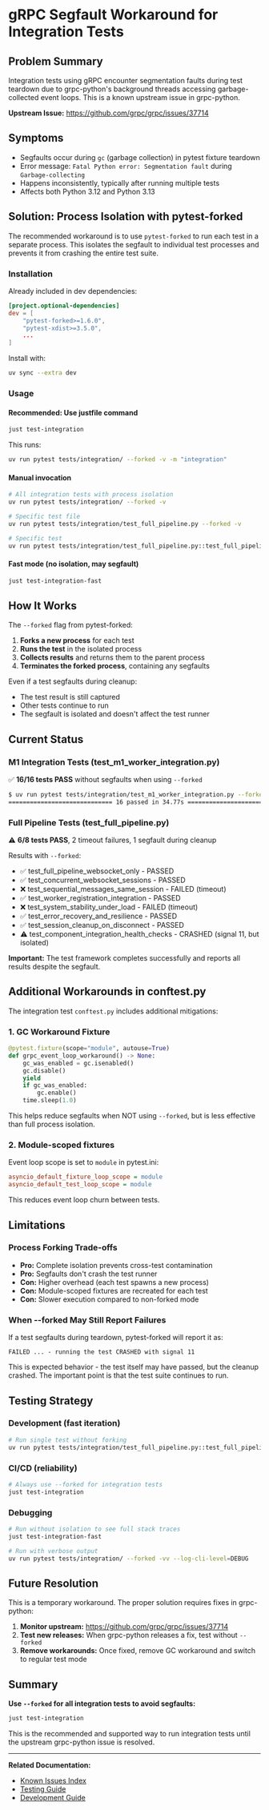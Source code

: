 # gRPC Segfault Workaround for Integration Tests

## Problem Summary

Integration tests using gRPC encounter segmentation faults during test teardown due to grpc-python's background threads accessing garbage-collected event loops. This is a known upstream issue in grpc-python.

**Upstream Issue:** https://github.com/grpc/grpc/issues/37714

## Symptoms

- Segfaults occur during `gc` (garbage collection) in pytest fixture teardown
- Error message: `Fatal Python error: Segmentation fault` during `Garbage-collecting`
- Happens inconsistently, typically after running multiple tests
- Affects both Python 3.12 and Python 3.13

## Solution: Process Isolation with pytest-forked

The recommended workaround is to use `pytest-forked` to run each test in a separate process. This isolates the segfault to individual test processes and prevents it from crashing the entire test suite.

### Installation

Already included in dev dependencies:
```toml
[project.optional-dependencies]
dev = [
    "pytest-forked>=1.6.0",
    "pytest-xdist>=3.5.0",
    ...
]
```

Install with:
```bash
uv sync --extra dev
```

### Usage

#### Recommended: Use justfile command
```bash
just test-integration
```

This runs:
```bash
uv run pytest tests/integration/ --forked -v -m "integration"
```

#### Manual invocation
```bash
# All integration tests with process isolation
uv run pytest tests/integration/ --forked -v

# Specific test file
uv run pytest tests/integration/test_full_pipeline.py --forked -v

# Specific test
uv run pytest tests/integration/test_full_pipeline.py::test_full_pipeline_websocket_only --forked -v
```

#### Fast mode (no isolation, may segfault)
```bash
just test-integration-fast
```

## How It Works

The `--forked` flag from pytest-forked:

1. **Forks a new process** for each test
2. **Runs the test** in the isolated process
3. **Collects results** and returns them to the parent process
4. **Terminates the forked process**, containing any segfaults

Even if a test segfaults during cleanup:
- The test result is still captured
- Other tests continue to run
- The segfault is isolated and doesn't affect the test runner

## Current Status

### M1 Integration Tests (test_m1_worker_integration.py)
✅ **16/16 tests PASS** without segfaults when using `--forked`

```bash
$ uv run pytest tests/integration/test_m1_worker_integration.py --forked -v
============================= 16 passed in 34.77s ==============================
```

### Full Pipeline Tests (test_full_pipeline.py)
⚠️ **6/8 tests PASS**, 2 timeout failures, 1 segfault during cleanup

Results with `--forked`:
- ✅ test_full_pipeline_websocket_only - PASSED
- ✅ test_concurrent_websocket_sessions - PASSED
- ❌ test_sequential_messages_same_session - FAILED (timeout)
- ✅ test_worker_registration_integration - PASSED
- ❌ test_system_stability_under_load - FAILED (timeout)
- ✅ test_error_recovery_and_resilience - PASSED
- ✅ test_session_cleanup_on_disconnect - PASSED
- ⚠️ test_component_integration_health_checks - CRASHED (signal 11, but isolated)

**Important:** The test framework completes successfully and reports all results despite the segfault.

## Additional Workarounds in conftest.py

The integration test `conftest.py` includes additional mitigations:

### 1. GC Workaround Fixture
```python
@pytest.fixture(scope="module", autouse=True)
def grpc_event_loop_workaround() -> None:
    gc_was_enabled = gc.isenabled()
    gc.disable()
    yield
    if gc_was_enabled:
        gc.enable()
    time.sleep(1.0)
```

This helps reduce segfaults when NOT using `--forked`, but is less effective than full process isolation.

### 2. Module-scoped fixtures
Event loop scope is set to `module` in pytest.ini:
```ini
asyncio_default_fixture_loop_scope = module
asyncio_default_test_loop_scope = module
```

This reduces event loop churn between tests.

## Limitations

### Process Forking Trade-offs
- **Pro:** Complete isolation prevents cross-test contamination
- **Pro:** Segfaults don't crash the test runner
- **Con:** Higher overhead (each test spawns a new process)
- **Con:** Module-scoped fixtures are recreated for each test
- **Con:** Slower execution compared to non-forked mode

### When --forked May Still Report Failures
If a test segfaults during teardown, pytest-forked will report it as:
```
FAILED ... - running the test CRASHED with signal 11
```

This is expected behavior - the test itself may have passed, but the cleanup crashed. The important point is that the test suite continues to run.

## Testing Strategy

### Development (fast iteration)
```bash
# Run single test without forking
uv run pytest tests/integration/test_full_pipeline.py::test_full_pipeline_websocket_only -v
```

### CI/CD (reliability)
```bash
# Always use --forked for integration tests
just test-integration
```

### Debugging
```bash
# Run without isolation to see full stack traces
just test-integration-fast

# Run with verbose output
uv run pytest tests/integration/ --forked -vv --log-cli-level=DEBUG
```

## Future Resolution

This is a temporary workaround. The proper solution requires fixes in grpc-python:

1. **Monitor upstream:** https://github.com/grpc/grpc/issues/37714
2. **Test new releases:** When grpc-python releases a fix, test without `--forked`
3. **Remove workarounds:** Once fixed, remove GC workaround and switch to regular test mode

## Summary

**Use `--forked` for all integration tests to avoid segfaults:**
```bash
just test-integration
```

This is the recommended and supported way to run integration tests until the upstream grpc-python issue is resolved.

---

**Related Documentation:**
- [Known Issues Index](README.md)
- [Testing Guide](../TESTING_GUIDE.md)
- [Development Guide](../DEVELOPMENT.md)
